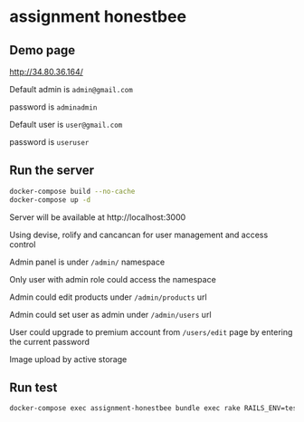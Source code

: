 # assignment honestbee

## Demo page

http://34.80.36.164/

Default admin is `admin@gmail.com`

password is `adminadmin`

Default user is `user@gmail.com`

password is `useruser`

## Run the server

```bash
docker-compose build --no-cache
docker-compose up -d
```

Server will be available at http://localhost:3000

Using devise, rolify and cancancan for user management and access control

Admin panel is under `/admin/` namespace

Only user with admin role could access the namespace

Admin could edit products under `/admin/products` url

Admin could set user as admin under `/admin/users` url

User could upgrade to premium account from `/users/edit` page by entering the current password

Image upload by active storage

## Run test

```bash
docker-compose exec assignment-honestbee bundle exec rake RAILS_ENV=test
```
